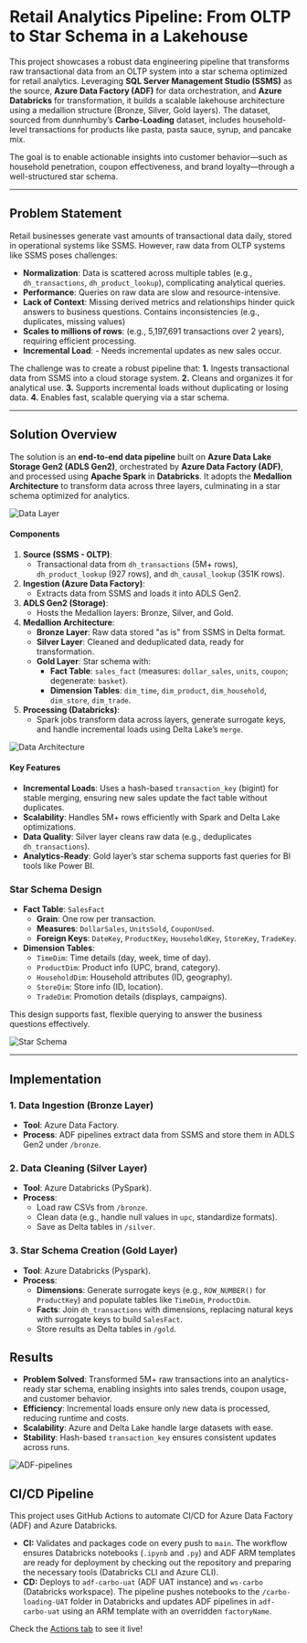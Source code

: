 # Retail Analytics Pipeline: From OLTP to Star Schema in a Lakehouse

This project showcases a robust data engineering pipeline that transforms raw transactional data from an OLTP system into a star schema optimized for retail analytics. Leveraging **SQL Server Management Studio (SSMS)** as the source, **Azure Data Factory (ADF)** for data orchestration, and **Azure Databricks** for transformation, it builds a scalable lakehouse architecture using a medallion structure (Bronze, Silver, Gold layers). The dataset, sourced from dunnhumby’s **Carbo-Loading** dataset, includes household-level transactions for products like pasta, pasta sauce, syrup, and pancake mix.

The goal is to enable actionable insights into customer behavior—such as household penetration, coupon effectiveness, and brand loyalty—through a well-structured star schema.

---

## Problem Statement

Retail businesses generate vast amounts of transactional data daily, stored in operational systems like SSMS. However, raw data from OLTP systems like SSMS poses challenges:
- **Normalization**: Data is scattered across multiple tables (e.g., `dh_transactions`, `dh_product_lookup`), complicating analytical queries.
- **Performance**: Queries on raw data are slow and resource-intensive.
- **Lack of Context**: Missing derived metrics and relationships hinder quick answers to business questions. Contains inconsistencies (e.g., duplicates, missing values)
- **Scales to millions of rows**: (e.g., 5,197,691 transactions over 2 years), requiring efficient processing.
- **Incremental Load**: - Needs incremental updates as new sales occur.

The challenge was to create a robust pipeline that:
**1.** Ingests transactional data from SSMS into a cloud storage system.
**2.** Cleans and organizes it for analytical use.
**3.** Supports incremental loads without duplicating or losing data.
**4.** Enables fast, scalable querying via a star schema.

---

## Solution Overview

The solution is an **end-to-end data pipeline** built on **Azure Data Lake Storage Gen2 (ADLS Gen2)**, orchestrated by **Azure Data Factory (ADF)**, and processed using **Apache Spark** in **Databricks**. It adopts the **Medallion Architecture** to transform data across three layers, culminating in a star schema optimized for analytics.

![Data Layer](docs/CarboDataLayers.drawio.png)

#### Components
1. **Source (SSMS - OLTP)**:
   - Transactional data from `dh_transactions` (5M+ rows), `dh_product_lookup` (927 rows), and `dh_causal_lookup` (351K rows).
2. **Ingestion (Azure Data Factory)**:
   - Extracts data from SSMS and loads it into ADLS Gen2.
3. **ADLS Gen2 (Storage)**:
   - Hosts the Medallion layers: Bronze, Silver, and Gold.
4. **Medallion Architecture**:
   - **Bronze Layer**: Raw data stored "as is" from SSMS in Delta format.
   - **Silver Layer**: Cleaned and deduplicated data, ready for transformation.
   - **Gold Layer**: Star schema with:
     - **Fact Table**: `sales_fact` (measures: `dollar_sales`, `units`, `coupon`; degenerate: `basket`).
     - **Dimension Tables**: `dim_time`, `dim_product`, `dim_household`, `dim_store`, `dim_trade`.
5. **Processing (Databricks)**:
   - Spark jobs transform data across layers, generate surrogate keys, and handle incremental loads using Delta Lake’s `merge`.

![Data Architecture](docs/CarboDataArchitecture.drawio.png)

#### Key Features
- **Incremental Loads**: Uses a hash-based `transaction_key` (bigint) for stable merging, ensuring new sales update the fact table without duplicates.
- **Scalability**: Handles 5M+ rows efficiently with Spark and Delta Lake optimizations.
- **Data Quality**: Silver layer cleans raw data (e.g., deduplicates `dh_transactions`).
- **Analytics-Ready**: Gold layer’s star schema supports fast queries for BI tools like Power BI.

### Star Schema Design
- **Fact Table**: `SalesFact`
  - **Grain**: One row per transaction.
  - **Measures**: `DollarSales`, `UnitsSold`, `CouponUsed`.
  - **Foreign Keys**: `DateKey`, `ProductKey`, `HouseholdKey`, `StoreKey`, `TradeKey`.
- **Dimension Tables**:
  - `TimeDim`: Time details (day, week, time of day).
  - `ProductDim`: Product info (UPC, brand, category).
  - `HouseholdDim`: Household attributes (ID, geography).
  - `StoreDim`: Store info (ID, location).
  - `TradeDim`: Promotion details (displays, campaigns).

This design supports fast, flexible querying to answer the business questions effectively.

![Star Schema](docs/StarSchema.PNG)

---

## Implementation

### 1. Data Ingestion (Bronze Layer)
- **Tool**: Azure Data Factory.
- **Process**: ADF pipelines extract data from SSMS and store them in ADLS Gen2 under `/bronze`.

### 2. Data Cleaning (Silver Layer)
- **Tool**: Azure Databricks (PySpark).
- **Process**:
  - Load raw CSVs from `/bronze`.
  - Clean data (e.g., handle null values in `upc`, standardize formats).
  - Save as Delta tables in `/silver`.

### 3. Star Schema Creation (Gold Layer)
- **Tool**: Azure Databricks (Pyspark).
- **Process**:
  - **Dimensions**: Generate surrogate keys (e.g., `ROW_NUMBER()` for `ProductKey`) and populate tables like `TimeDim`, `ProductDim`.
  - **Facts**: Join `dh_transactions` with dimensions, replacing natural keys with surrogate keys to build `SalesFact`.
  - Store results as Delta tables in `/gold`.
 
## Results
- **Problem Solved**: Transformed 5M+ raw transactions into an analytics-ready star schema, enabling insights into sales trends, coupon usage, and customer behavior.
- **Efficiency**: Incremental loads ensure only new data is processed, reducing runtime and costs.
- **Scalability**: Azure and Delta Lake handle large datasets with ease.
- **Stability**: Hash-based `transaction_key` ensures consistent updates across runs.

![ADF-pipelines](docs/ADF-pipelines.PNG)


## CI/CD Pipeline

This project uses GitHub Actions to automate CI/CD for Azure Data Factory (ADF) and Azure Databricks.
- **CI:** Validates and packages code on every push to `main`. The workflow ensures Databricks notebooks (`.ipynb` and `.py`) and ADF ARM templates are ready for deployment by checking out the repository and preparing the necessary tools (Databricks CLI and Azure CLI).
- **CD:** Deploys to `adf-carbo-uat` (ADF UAT instance) and `ws-carbo` (Databricks workspace). The pipeline pushes notebooks to the `/carbo-loading-UAT` folder in Databricks and updates ADF pipelines in `adf-carbo-uat` using an ARM template with an overridden `factoryName`.

Check the [Actions tab](https://github.com/abhinavrai10/carbo_loading/actions) to see it live!
